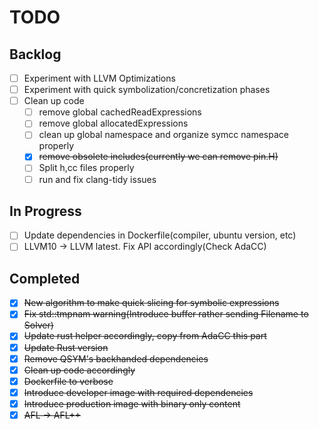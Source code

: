 # TODO

## Backlog

- [ ] Experiment with LLVM Optimizations
- [ ] Experiment with quick symbolization/concretization phases
- [ ] Clean up code
    - [ ] remove global cachedReadExpressions
    - [ ] remove global allocatedExpressions
    - [ ] clean up global namespace and organize symcc namespace properly
    - [X] ~~remove obsolete includes(currently we can remove pin.H)~~
    - [ ] Split h,cc files properly
    - [ ] run and fix clang-tidy issues

## In Progress

- [ ] Update dependencies in Dockerfile(compiler, 
ubuntu version, etc)
- [ ] LLVM10 -> LLVM latest. Fix API accordingly(Check AdaCC)

## Completed

- [X] ~~New algorithm to make quick slicing for symbolic expressions~~
- [X] ~~Fix std::tmpnam warning(Introduce buffer rather sending Filename to Solver)~~
- [X] ~~Update rust helper accordingly, copy from AdaCC this part~~
- [x] ~~Update Rust version~~
- [x] ~~Remove QSYM's backhanded dependencies~~
- [x] ~~Clean up code accordingly~~
- [x] ~~Dockerfile to verbose~~
- [x] ~~Introduce developer image with required dependencies~~
- [x] ~~Introduce production image with binary only content~~
- [X] ~~AFL -> AFL++~~